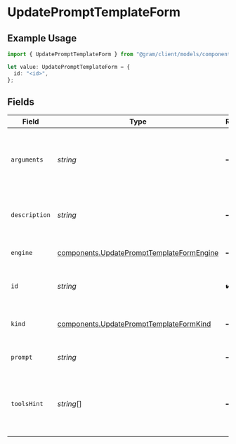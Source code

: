 # UpdatePromptTemplateForm

## Example Usage

```typescript
import { UpdatePromptTemplateForm } from "@gram/client/models/components";

let value: UpdatePromptTemplateForm = {
  id: "<id>",
};
```

## Fields

| Field                                                                                                  | Type                                                                                                   | Required                                                                                               | Description                                                                                            |
| ------------------------------------------------------------------------------------------------------ | ------------------------------------------------------------------------------------------------------ | ------------------------------------------------------------------------------------------------------ | ------------------------------------------------------------------------------------------------------ |
| `arguments`                                                                                            | *string*                                                                                               | :heavy_minus_sign:                                                                                     | The JSON Schema defining the placeholders found in the prompt template                                 |
| `description`                                                                                          | *string*                                                                                               | :heavy_minus_sign:                                                                                     | The description of the prompt template                                                                 |
| `engine`                                                                                               | [components.UpdatePromptTemplateFormEngine](../../models/components/updateprompttemplateformengine.md) | :heavy_minus_sign:                                                                                     | The template engine                                                                                    |
| `id`                                                                                                   | *string*                                                                                               | :heavy_check_mark:                                                                                     | The ID of the prompt template to update                                                                |
| `kind`                                                                                                 | [components.UpdatePromptTemplateFormKind](../../models/components/updateprompttemplateformkind.md)     | :heavy_minus_sign:                                                                                     | The kind of prompt the template is used for                                                            |
| `prompt`                                                                                               | *string*                                                                                               | :heavy_minus_sign:                                                                                     | The template content                                                                                   |
| `toolsHint`                                                                                            | *string*[]                                                                                             | :heavy_minus_sign:                                                                                     | The suggested tool names associated with the prompt template                                           |